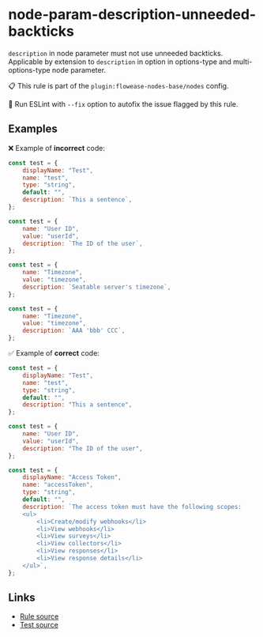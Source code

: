 [//]: # "File generated from a template. Do not edit this file directly."

# node-param-description-unneeded-backticks

`description` in node parameter must not use unneeded backticks. Applicable by extension to `description` in option in options-type and multi-options-type node parameter.

📋 This rule is part of the `plugin:flowease-nodes-base/nodes` config.

🔧 Run ESLint with `--fix` option to autofix the issue flagged by this rule.

## Examples

❌ Example of **incorrect** code:

```js
const test = {
	displayName: "Test",
	name: "test",
	type: "string",
	default: "",
	description: `This a sentence`,
};

const test = {
	name: "User ID",
	value: "userId",
	description: `The ID of the user`,
};

const test = {
	name: "Timezone",
	value: "timezone",
	description: `Seatable server's timezone`,
};

const test = {
	name: "Timezone",
	value: "timezone",
	description: `AAA 'bbb' CCC`,
};
```

✅ Example of **correct** code:

```js
const test = {
	displayName: "Test",
	name: "test",
	type: "string",
	default: "",
	description: "This a sentence",
};

const test = {
	name: "User ID",
	value: "userId",
	description: "The ID of the user",
};

const test = {
	displayName: "Access Token",
	name: "accessToken",
	type: "string",
	default: "",
	description: `The access token must have the following scopes:
    <ul>
        <li>Create/modify webhooks</li>
        <li>View webhooks</li>
        <li>View surveys</li>
        <li>View collectors</li>
        <li>View responses</li>
        <li>View response details</li>
    </ul>`,
};
```

## Links

- [Rule source](../../lib/rules/node-param-description-unneeded-backticks.ts)
- [Test source](../../tests/node-param-description-unneeded-backticks.test.ts)
